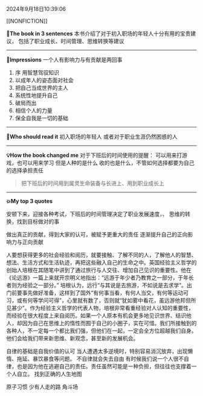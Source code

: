 2024年9月18日10:39:06

[[NONFICTION]]

**🎨The book in 3 sentences**
本书介绍了对于初入职场的年轻人十分有用的宝贵建议，
包括了职业成长、时间管理、思维转换等建议


---
**📝Impressions**
一个人有影响力与有贡献是两回事
1. 序 用智慧驾驭知识
2. 以成年人的姿态面对社会
3. 把自己当成世界的主人
4. 系统性地提升自己
5. 破局而出
6. 相信个人的力量
7. 保全自我是一切的基础



---
**🥚Who should read it**
初入职场的年轻人 或者对于职业生涯仍然困惑的人

---
**💡How the book changed me**
对于下班后的时间使用的提醒：
可以用来打游戏，也可以用来学习
但是人种的是什么 收的也是什么，不管如何选择都要为自己的选择承担责任
> 把下班后的时间用到属灵生命装备与长进上、用到职业成长上

---
**💥My top 3 quotes**


安顿下来，迎接各种考试，下班后的时间管理决定了职业发展速度，、
思维的转换，找到目标做对的事

做出真正的贡献，得到大家的认可，被赋予更重大的责任
逐渐提升自己的正向影响力与正向贡献



人要想获得更多的社会经验和阅历，就要接触、了解不同的人，了解他人的智慧、想法、生活方式和生活轨迹，再把这些融入自己的生命之中。英国经验主义哲学的创始人培根在其随笔中讲到了通过旅行与人交往、增加自己见识的重要性。他在《论远游》一篇上来就开宗明义地指出：“远游于年少者乃教育之一部分，于年长者则为经验之一部分。”
培根认为，远行“与其说是去旅游，不如说是去求学”。出门前要事先做好准备，这样到了国外“有何事当看，有何人当交，有何等运动可习，或有何等学问可得”，心里就有数了，否则就“犹如雾中看花，虽远游他邦但所见甚少”。作为经验主义哲学的代表人物，培根非常看重经验对人认知的重要性，而经验在很大程度上来自阅历。如果一个人原本有机会更多地见识世界、结识他人，却因为自己在思维上的惰性而囿于自己的小圈子，实在可惜。我们所接触到的各种人，不一定每一个都比我们强，但他们在一起，一定会全方位超越我们自身。他们会给我们带来新思维、新观念，甚至新的发展机会。

自律的基础是自我价值的认可
当人遭遇太多逆境时，特别容易消沉放弃，出现懒惰、拖延、暴饮暴食等问题。
不自律就会失去自由
有时候我们说一个人很不自律，也是因为他在逃避自己的责任。责任虽然可能是一种负担，但往往也支撑着一个人自立。
找到正确的人生地图


原子习惯
少有人走的路
角斗场
